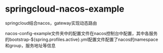 # springcloud-nacos-example
springcloud结合nacos，gateway实现动态路由

nacos-config-example文件夹中的配置文件在nacos控制台中配置，其中各服务的bootstrap-${spring.profiles.active}.yml配置文件配置了nacos的namespace和group，服务地址等信息

